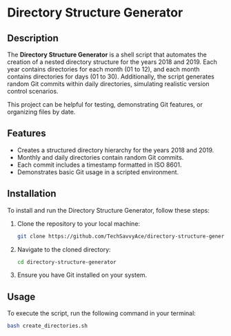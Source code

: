 # Directory Structure Generator  

## Description  
The **Directory Structure Generator** is a shell script that automates the creation of a nested directory structure for the years 2018 and 2019. Each year contains directories for each month (01 to 12), and each month contains directories for days (01 to 30). Additionally, the script generates random Git commits within daily directories, simulating realistic version control scenarios.  

This project can be helpful for testing, demonstrating Git features, or organizing files by date.  

## Features  
- Creates a structured directory hierarchy for the years 2018 and 2019.  
- Monthly and daily directories contain random Git commits.  
- Each commit includes a timestamp formatted in ISO 8601.  
- Demonstrates basic Git usage in a scripted environment.  

## Installation  
To install and run the Directory Structure Generator, follow these steps:  

1. Clone the repository to your local machine:  

    ```bash  
    git clone https://github.com/TechSavvyAce/directory-structure-generator.git  
    ```  

2. Navigate to the cloned directory:  

    ```bash  
    cd directory-structure-generator  
    ```  

3. Ensure you have Git installed on your system.  

## Usage  
To execute the script, run the following command in your terminal:  

```bash  
bash create_directories.sh  
